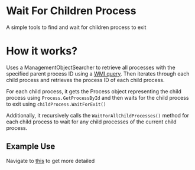 
# Wait For Children Process

A simple tools to find and wait for children process to exit

# How it works?

Uses a ManagementObjectSearcher to retrieve all processes with the specified parent process ID using a [WMI query](https://learn.microsoft.com/en-us/windows/win32/wmisdk/querying-wmi). Then iterates through each child process and retrieves the process ID of each child process.

For each child process, it gets the Process object representing the child process using ``Process.GetProcessById`` and then waits for the child process to exit using ``childProcess.WaitForExit()``

Additionally, it recursively calls the ``WaitForAllChildProcesses()`` method for each child process to wait for any child processes of the current child process.

## Example Use

Navigate to [this](https://github.com/KidiXDev/WaitForChildrenProcess/blob/main/src/ExampleProject/Program.cs) to get more detailed
